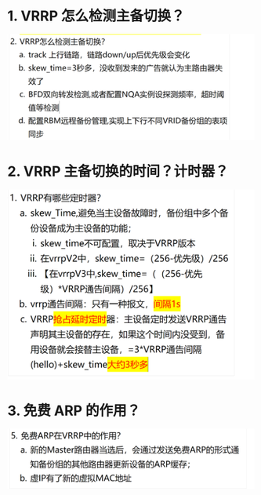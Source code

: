 # 1. VRRP 怎么检测主备切换？

![alt text](images/面试题---主备切换/image-2.png)

# 2. VRRP 主备切换的时间？计时器？

![alt text](images/面试题---主备切换/image-1.png)

# 3. 免费 ARP 的作用？

![alt text](images/面试题---主备切换/image-3.png)
